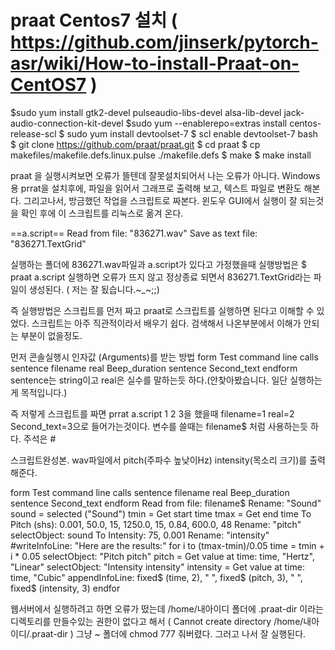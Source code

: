 # praat Centos7 설치 ( https://github.com/jinserk/pytorch-asr/wiki/How-to-install-Praat-on-CentOS7 )

$sudo yum install gtk2-devel pulseaudio-libs-devel alsa-lib-devel jack-audio-connection-kit-devel
$sudo yum --enablerepo=extras install centos-release-scl
$ sudo yum install devtoolset-7
$ scl enable devtoolset-7 bash
$ git clone https://github.com/praat/praat.git
$ cd praat
$ cp makefiles/makefile.defs.linux.pulse ./makefile.defs
$ make
$ make install

praat 을 실행시켜보면 오류가 뜰텐데 잘못설치되어서 나는 오류가 아니다.
Windows용 prrat을 설치후에, 파일을 읽어서 그래프로 출력해 보고, 텍스트 파일로 변환도 해본다.
그리고나서, 방금했던 작업을 스크립트로 짜본다. 윈도우  GUI에서 실행이 잘 되는것을 확인 후에 이 스크립트를 리눅스로 옮겨 온다.

==a.script==
Read from file: "836271.wav"
Save as text file: "836271.TextGrid"

실행하는 폴더에 836271.wav파일과 a.script가 있다고 가정했을때 실행방법은
$ praat a.script
실행하면 오류가 뜨지 않고 정상종료 되면서 836271.TextGrid라는 파일이 생성된다. ( 저는 잘 됬습니다.~_~;;)

즉 실행방법은 스크립트를 먼저 짜고 praat로 스크립트를 실행하면 된다고 이해할 수 있었다.
스크립트는 아주 직관적이라서 배우기 쉽다. 검색해서 나온부분에서 이해가 안되는 부분이 없을정도.

먼저 콘솔실행시 인자값 (Arguments)를 받는 방법
form Test command line calls
        sentence filename
        real Beep_duration
        sentence Second_text
endform
sentence는 string이고 real은 실수를 말하는듯 하다.(안찾아봤습니다. 일단 실행하는게 목적입니다.)

즉 저렇게 스크립트를 짜면 prrat a.script 1 2 3을 했을때 filename=1 real=2 Second_text=3으로 들어가는것이다.
변수를 쓸때는 filename$ 처럼 사용하는듯 하다.
주석은 #



스크립트완성본. wav파일에서 pitch(주파수 높낮이Hz) intensity(목소리 크기)를 출력해준다.

form Test command line calls
        sentence filename
        real Beep_duration
        sentence Second_text
endform
Read from file: filename$
Rename: "Sound"
sound = selected ("Sound")
tmin = Get start time
tmax = Get end time
To Pitch (shs): 0.001, 50.0, 15, 1250.0, 15, 0.84, 600.0, 48
Rename: "pitch"
selectObject: sound
To Intensity: 75, 0.001
Rename: "intensity"
#writeInfoLine: "Here are the results:"
for i to (tmax-tmin)/0.05
    time = tmin + i * 0.05
    selectObject: "Pitch pitch"
    pitch = Get value at time: time, "Hertz", "Linear"
    selectObject: "Intensity intensity"
    intensity = Get value at time: time, "Cubic"
    appendInfoLine: fixed$ (time, 2), " ", fixed$ (pitch, 3), " ", fixed$ (intensity, 3)
endfor

웹서버에서 실행하려고 하면 오류가 떴는데
/home/내아이디 폴더에 .praat-dir 이라는 디렉토리를 만들수있는 권한이 없다고 해서 ( Cannot create directory /home/내아이디/.praat-dir )
그냥 ~ 폴더에 chmod  777 줘버렸다.
그러고 나서 잘 실행된다.


